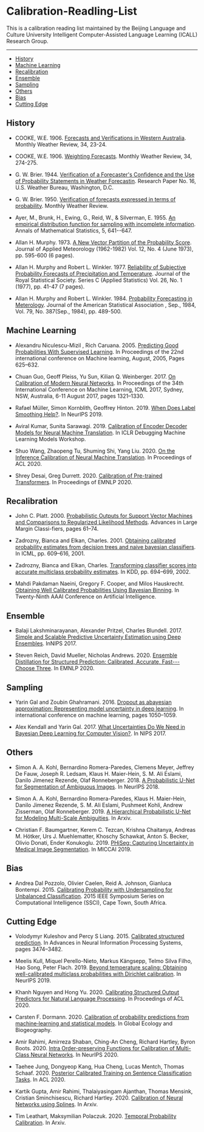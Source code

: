 # Calibration-Readling-List
This is a calibration reading list maintained by the Beijing Language and Culture University Intelligent Computer-Assisted Language Learning (ICALL) Research Group.

---

*  [History](#History)
*  [Machine Learning](#Machine_Learning)
*  [Recalibration](#Recalibration)
*  [Ensemble](#Ensemble)
*  [Sampling](#Sampling)
*  [Others](#Others)
*  [Bias](#Bias)
*  [Cutting Edge](#Cutting_Edge)

<h2 id="History"> History </h2>

*  COOKE, W.E. 1906. [Forecasts and Verifications in Western Australia](https://journals.ametsoc.org/view/journals/mwre/34/6/1520-0493_1906_34_274b_wf_2_0_co_2.xml?tab_body=pdf). Monthly Weather Review, 34, 23-24.

*  COOKE, W.E. 1906. [Weighting Forecasts](https://journals.ametsoc.org/view/journals/mwre/34/1/1520-0493_1906_34_23_faviwa_2_0_co_2.xml?tab_body=pdf). Monthly Weather Review, 34, 274-275.

*  G. W. Brier. 1944. [Verification of a Forecaster's Confidence and the Use of Probability Statements in Weather Forecastin](ftp://ftp.library.noaa.gov/docs.lib/htdocs/rescue/wb_researchpapers/QC852U55no16.pdf).   Research Paper No. 16, U.S. Weather Bureau, Washington, D.C.

*  G. W. Brier. 1950. [Verification of forecasts expressed in terms of probability](https://pdfs.semanticscholar.org/feee/6551179612b9691f021b583d8a99b81b9b86.pdf?_ga=2.142334130.1892078248.1608647465-258134547.1605600056). Monthly Weather Review.

*  Ayer, M., Brunk, H., Ewing, G., Reid, W., & Silverman, E. 1955. [An empirical distribution function for sampling with incomplete information](https://www.jstor.org/stable/pdf/2236377.pdf?refreqid=excelsior%3Aea2651fee23c70ac9ca26e1f8d2c2142). Annals of Mathematical Statistics, 5, 641--647.

*  Allan H. Murphy. 1973. [A New Vector Partition of the Probability Score](https://www.jstor.org/stable/pdf/26176769.pdf?refreqid=excelsior%3Abe97e423af8b2aa30ddb2401c1232615). Journal of Applied Meteorology (1962-1982) Vol. 12, No. 4 (June 1973), pp. 595-600 (6 pages).

*  Allan H. Murphy and Robert L. Winkler. 1977. [Reliability of Subjective Probability Forecasts of Precipitation and Temperature](https://www.jstor.org/stable/pdf/2346866.pdf?refreqid=excelsior%3Aefb0f39fd256cc81da4826f0a8a55073). Journal of the Royal Statistical Society. Series C (Applied Statistics) Vol. 26, No. 1 (1977), pp. 41-47 (7 pages).

*  Allan H. Murphy and Robert L. Winkler. 1984. [Probability Forecasting in Meterology](https://www.jstor.org/stable/pdf/2288395.pdf?refreqid=excelsior%3Ae84e0b317885485f6690441fd941e270). Journal of the American Statistical Association , Sep., 1984, Vol. 79, No. 387(Sep., 1984), pp. 489-500.



<h2 id="Machine_Learning"> Machine Learning </h2>

*  Alexandru Niculescu-Mizil , Rich Caruana. 2005. [Predicting Good Probabilities With Supervised Learning](https://www.cs.cornell.edu/~alexn/papers/calibration.icml05.crc.rev3.pdf). In Proceedings of the 22nd international conference on Machine learning, August, 2005, Pages 625–632.

*  Chuan Guo, Geoff Pleiss, Yu Sun, Kilian Q. Weinberger. 2017. [On Calibration of Modern Neural Networks](https://arxiv.org/pdf/1706.04599). In Proceedings of the 34th International Conference on Machine Learning, ICML 2017, Sydney, NSW, Australia, 6-11 August 2017, pages 1321–1330.

*  Rafael Müller, Simon Kornblith, Geoffrey Hinton. 2019. [When Does Label Smoothing Help?](https://arxiv.org/pdf/1906.02629). In NeurIPS 2019.

*  Aviral Kumar, Sunita Sarawagi. 2019. [Calibration of Encoder Decoder Models for Neural Machine Translation](https://arxiv.org/pdf/1903.00802). In ICLR Debugging Machine Learning Models Workshop.

*  Shuo Wang, Zhaopeng Tu, Shuming Shi, Yang Liu. 2020. [On the Inference Calibration of Neural Machine Translation](https://arxiv.org/pdf/2005.00963). In Proceedings of ACL 2020.

*  Shrey Desai, Greg Durrett. 2020. [Calibration of Pre-trained Transformers](https://arxiv.org/pdf/2003.07892). In Proceedings of EMNLP 2020.


<h2 id="Recalibration"> Recalibration </h2>

*  John C. Platt. 2000. [Probabilistic Outputs for Support Vector Machines and Comparisons to Regularized Likelihood Methods](https://www.researchgate.net/profile/John_Platt/publication/2594015_Probabilistic_Outputs_for_Support_Vector_Machines_and_Comparisons_to_Regularized_Likelihood_Methods/links/004635154cff5262d6000000/Probabilistic-Outputs-for-Support-Vector-Machines-and-Comparisons-to-Regularized-Likelihood-Methods.pdf). Advances in Large Margin Classi-fiers, pages 61–74.

*  Zadrozny,  Bianca  and  Elkan,  Charles. 2001. [Obtaining calibrated probability estimates from decision trees and naive bayesian classifiers](https://cseweb.ucsd.edu/~elkan/calibrated.pdf). In ICML, pp. 609–616, 2001.

*  Zadrozny, Bianca and Elkan, Charles. [Transforming classifier scores into accurate multiclass probability estimates](http://citeseerx.ist.psu.edu/viewdoc/download?doi=10.1.1.13.7457&rep=rep1&type=pdf). In KDD, pp. 694–699, 2002.

*  Mahdi Pakdaman Naeini, Gregory F. Cooper, and Milos Hauskrecht. [Obtaining Well Calibrated Probabilities Using Bayesian Binning](https://people.cs.pitt.edu/~milos/research/AAAI_Calibration.pdf). In Twenty-Ninth AAAI Conference on Artificial Intelligence.


<h2 id="Ensemble"> Ensemble </h2>

*  Balaji Lakshminarayanan, Alexander Pritzel, Charles Blundell. 2017. [Simple and Scalable Predictive Uncertainty
Estimation using Deep Ensembles](https://arxiv.org/pdf/1612.01474.pdf). InNIPS 2017.

*  Steven Reich, David Mueller, Nicholas Andrews. 2020. [Ensemble Distillation for Structured Prediction: Calibrated, Accurate, Fast---Choose Three](https://arxiv.org/pdf/2010.06721). In EMNLP 2020.


<h2 id="Sampling"> Sampling </h2>

*  Yarin Gal and Zoubin Ghahramani. 2016. [Dropout as abayesian approximation: Representing model uncertainty in deep learning](https://arxiv.org/pdf/1506.02142.pdf). In international conference on machine learning, pages 1050–1059.

*  Alex Kendall and Yarin Gal. 2017. [What Uncertainties Do We Need in Bayesian Deep Learning for Computer Vision?](https://arxiv.org/pdf/1703.04977.pdf). In NIPS 2017.

<h2 id="Others"> Others </h2>

*  Simon A. A. Kohl, Bernardino Romera-Paredes, Clemens Meyer, Jeffrey De Fauw, Joseph R. Ledsam, Klaus H. Maier-Hein, S. M. Ali Eslami, Danilo Jimenez Rezende, Olaf Ronneberger. 2018. [A Probabilistic U-Net for Segmentation of Ambiguous Images](https://arxiv.org/pdf/1806.05034). In NeurIPS 2018.

*  Simon A. A. Kohl, Bernardino Romera-Paredes, Klaus H. Maier-Hein, Danilo Jimenez Rezende, S. M. Ali Eslami, Pushmeet Kohli, Andrew Zisserman, Olaf Ronneberger. 2019. [A Hierarchical Probabilistic U-Net for Modeling Multi-Scale Ambiguities](https://arxiv.org/pdf/1905.13077). In Arxiv.

*  Christian F. Baumgartner, Kerem C. Tezcan, Krishna Chaitanya, Andreas M. Hötker, Urs J. Muehlematter, Khoschy Schawkat, Anton S. Becker, Olivio Donati, Ender Konukoglu. 2019. [PHiSeg: Capturing Uncertainty in Medical Image Segmentation](https://arxiv.org/pdf/1906.04045). In MICCAI 2019.


<h2 id="Bias"> Bias </h2>

*  Andrea Dal Pozzolo, Olivier Caelen, Reid A. Johnson, Gianluca Bontempi. 2015. [Calibrating Probability with Undersampling
for Unbalanced Classification](http://www.oliviercaelen.be/doc/SSCI_calib_final.pdf). 2015 IEEE Symposium Series on Computational Intelligence (SSCI), Cape Town, South Africa.


<h2 id="Cutting_Edge"> Cutting Edge </h2>

*  Volodymyr Kuleshov and Percy S Liang. 2015. [Calibrated structured prediction](https://cs.stanford.edu/~pliang/papers/calibration-nips2015.pdf). In Advances in Neural Information Processing Systems, pages 3474–3482.

*  Meelis Kull, Miquel Perello-Nieto, Markus Kängsepp, Telmo Silva Filho, Hao Song, Peter Flach. 2019. [Beyond temperature scaling: Obtaining well-calibrated multiclass probabilities with Dirichlet calibration](https://arxiv.org/pdf/1910.12656). In NeurIPS 2019.

*  Khanh Nguyen and Hong Yu. 2020. [Calibrating Structured Output Predictors for Natural Language Processing](https://www.aclweb.org/anthology/2020.acl-main.188.pdf). In Proceedings of ACL 2020.

*  Carsten F. Dormann. 2020. [Calibration of probability predictions from machine‐learning and statistical models](https://onlinelibrary.wiley.com/doi/epdf/10.1111/geb.13070). In Global Ecology and Biogeography.

*  Amir Rahimi, Amirreza Shaban, Ching-An Cheng, Richard Hartley, Byron Boots. 2020. [Intra Order-preserving Functions for Calibration of Multi-Class Neural Networks](https://arxiv.org/pdf/2003.06820.pdf). In NeurIPS 2020.

*  Taehee Jung, Dongyeop Kang, Hua Cheng, Lucas Mentch, Thomas Schaaf. 2020. [Posterior Calibrated Training on Sentence Classification Tasks](https://www.aclweb.org/anthology/2020.acl-main.242.pdf). In ACL 2020.

*  Kartik Gupta, Amir Rahimi, Thalaiyasingam Ajanthan, Thomas Mensink, Cristian Sminchisescu, Richard Hartley. 2020. [Calibration of Neural Networks using Splines](https://arxiv.org/pdf/2006.12800). In Arxiv.

*  Tim Leathart, Maksymilian Polaczuk. 2020. [Temporal Probability Calibration](https://arxiv.org/pdf/2002.02644). In Arxiv.
